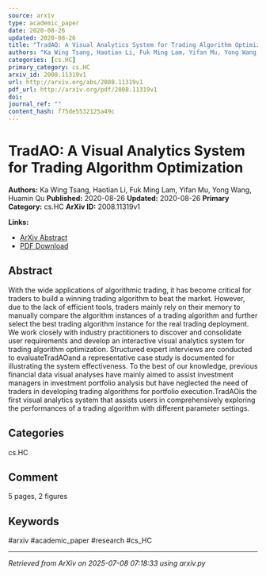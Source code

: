 ```yaml
---
source: arxiv
type: academic_paper
date: 2020-08-26
updated: 2020-08-26
title: "TradAO: A Visual Analytics System for Trading Algorithm Optimization"
authors: "Ka Wing Tsang, Haotian Li, Fuk Ming Lam, Yifan Mu, Yong Wang, Huamin Qu"
categories: [cs.HC]
primary_category: cs.HC
arxiv_id: 2008.11319v1
url: http://arxiv.org/abs/2008.11319v1
pdf_url: http://arxiv.org/pdf/2008.11319v1
doi:
journal_ref: ""
content_hash: f75de5532125a49c
---
```


# TradAO: A Visual Analytics System for Trading Algorithm Optimization

**Authors:** Ka Wing Tsang, Haotian Li, Fuk Ming Lam, Yifan Mu, Yong Wang, Huamin Qu
**Published:** 2020-08-26
**Updated:** 2020-08-26
**Primary Category:** cs.HC
**ArXiv ID:** 2008.11319v1

**Links:**
- [ArXiv Abstract](http://arxiv.org/abs/2008.11319v1)
- [PDF Download](http://arxiv.org/pdf/2008.11319v1)


## Abstract

With the wide applications of algorithmic trading, it has become critical for
traders to build a winning trading algorithm to beat the market. However, due
to the lack of efficient tools, traders mainly rely on their memory to manually
compare the algorithm instances of a trading algorithm and further select the
best trading algorithm instance for the real trading deployment. We work
closely with industry practitioners to discover and consolidate user
requirements and develop an interactive visual analytics system for trading
algorithm optimization. Structured expert interviews are conducted to
evaluateTradAOand a representative case study is documented for illustrating
the system effectiveness. To the best of our knowledge, previous financial data
visual analyses have mainly aimed to assist investment managers in investment
portfolio analysis but have neglected the need of traders in developing trading
algorithms for portfolio execution.TradAOis the first visual analytics system
that assists users in comprehensively exploring the performances of a trading
algorithm with different parameter settings.

## Categories

cs.HC



## Comment

5 pages, 2 figures


## Keywords

#arxiv #academic_paper #research #cs_HC

---
*Retrieved from ArXiv on 2025-07-08 07:18:33 using arxiv.py*
